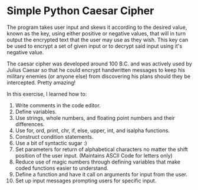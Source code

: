 # Simple Python Caesar Cipher

The program takes user input and skews it according to the desired value, known as the key, using either positive or negative values, that will in turn output the encrypted text that the user may use as they wish. This key can be used to encrypt a set of given input or to decrypt said input using it's negative value.

The caesar cipher was developed around 100 B.C. and was actively used by Julius Caesar so that he could encrypt handwritten messages to keep his military enemies (or anyone else) from discovering his plans should they be intercepted. Pretty amazing!

In this exercise, I learned how to: 
  1. Write comments in the code editor.
  2. Define variables.
  3. Use strings, whole numbers, and floating point numbers and their differences.
  4. Use for, ord, print, chr, if, else, upper, int, and isalpha functions. 
  6. Construct condition statements.
  7. Use a bit of syntactic sugar :)
  8. Set parameters for return of alphabetical characters no matter the shift position of the user input. (Maintains ASCII Code for letters only)
  9. Reduce use of magic numbers through defining variables that make coded functions easier to understand.
  10. Define a function and have it call on arguments for input from the user.
  11. Set up input messages prompting users for specific input. 
